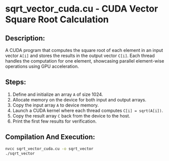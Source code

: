 # sqrt_vector_cuda.cu - CUDA Vector Square Root Calculation

## Description:
A CUDA program that computes the square root of each element in an input vector `A[i]` and stores the results in the output vector `C[i]`. Each thread handles the computation for one element, showcasing parallel element-wise operations using GPU acceleration.

## Steps:
1. Define and initialize an array `A` of size 1024.
2. Allocate memory on the device for both input and output arrays.
3. Copy the input array `A` to device memory.
4. Launch a CUDA kernel where each thread computes `C[i] = sqrt(A[i])`.
5. Copy the result array `C` back from the device to the host.
6. Print the first few results for verification.

## Compilation And Execution:
```sh
nvcc sqrt_vector_cuda.cu -o sqrt_vector
./sqrt_vector
```